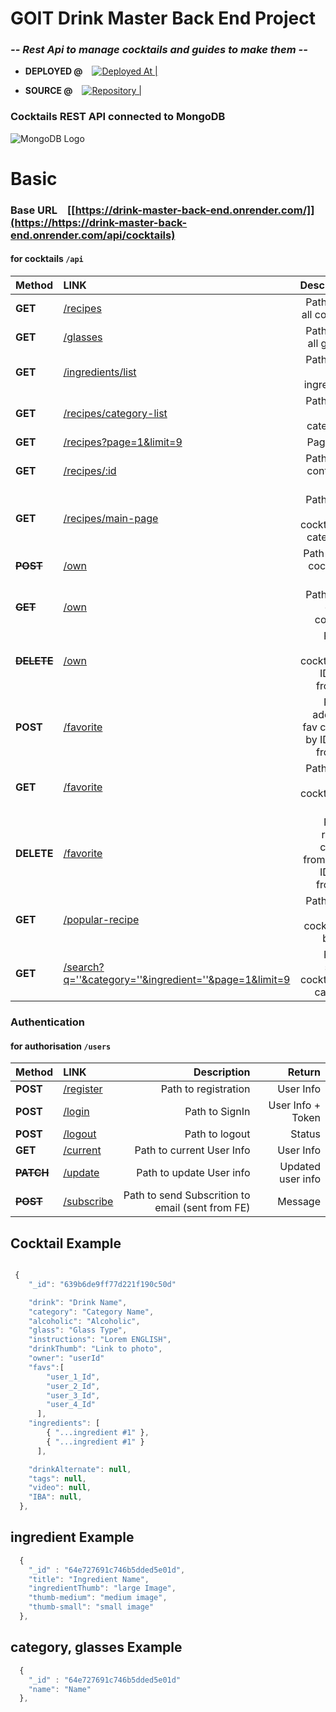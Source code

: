 # GOIT Drink Master Back End Project

### _-- Rest Api to manage cocktails and guides to make them --_

- **DEPLOYED @** &ensp; [![Deployed At | ](https://i.ibb.co/zG6DGXq/render-logo-818-C47-ACCA-seeklogo-com.png)](https://nodejs-restapi-g9eb.onrender.com/api/cocktails) &ensp; &ensp;

- **SOURCE @**  &ensp; [![Repository |](https://i.ibb.co/j3TLp8G/github-logo-vector.png)](https://github.com/NovicovMykhailo/drink-master-backend) &ensp; &ensp; 

### Cocktails REST API connected to MongoDB

![MongoDB Logo](https://i.ibb.co/Ht5xNDz/Mongo-db-logo-1.png)

# Basic 

### Base URL &ensp; [[https://drink-master-back-end.onrender.com/]](https://https://drink-master-back-end.onrender.com/api/cocktails)

#### for cocktails `/api`

| Method | LINK | Description | Return |
| :-- | :-- | --: | --: |
| **GET** | [/recipes](https://nodejs-restapi-g9eb.onrender.com/api/cocktails) | Path to get all cocktails | All cocktails |
| **GET** | [/glasses](https://nodejs-restapi-g9eb.onrender.com/api/cocktails) | Path to get all glasses | All glasses |
| **GET** | [/ingredients/list](https://nodejs-restapi-g9eb.onrender.com/api/ingredients) | Path to get all ingredients | All ingredients |
| **GET** | [/recipes/category-list](https://nodejs-restapi-g9eb.onrender.com/api/categories) | Path to get all categories | All categories |
| **GET** | [/recipes?page=1&limit=9](https://nodejs-restapi-g9eb.onrender.com/api/cocktails?page=1&limit=9) | Pagination | Paginations|
| **GET** | [/recipes/:id](https://nodejs-restapi-g9eb.onrender.com/api/contacts/:id) | Path to get contact by ID | Found Cocktail |
| **GET** | [/recipes/main-page](https://nodejs-restapi-g9eb.onrender.com/api/top-cocktails) | Path to get top cocktails by categories | Top Cocktails |
| ~~**POST**~~ | [/own](https://nodejs-restapi-g9eb.onrender.com/api/own  ) | Path to add cocktail to DB | New cocktail |
| ~~**GET**~~ | [/own](https://nodejs-restapi-g9eb.onrender.com/api/own) | Path to get owned cocktails | Owned cocktails |
|~~**DELETE**~~| [/own](https://nodejs-restapi-g9eb.onrender.com/api/own) | Path to delete cocktails by ID (sent from FE)| Message |
| **POST**| [/favorite](https://nodejs-restapi-g9eb.onrender.com/api/favorite  ) | Path to adding to fav cocktail by ID (sent from FE) | Message |
| **GET**| [/favorite](https://nodejs-restapi-g9eb.onrender.com/api/favorite) | Path to get fav cocktails by user | Liked cocktails |
|**DELETE**| [/favorite](https://nodejs-restapi-g9eb.onrender.com/api/favorite) | Path to remove cocktail from fav by ID (sent from FE) | Message |
| **GET**| [/popular-recipe ](https://nodejs-restapi-g9eb.onrender.com/api/popular-recipe) | Path to get rated cocktail list by favs | Rated cocktails |
| **GET** | [/search?q=''&category=''&ingredient=''&page=1&limit=9](https://nodejs-restapi-g9eb.onrender.com/api/search) | Path to search cocktails by category | found cocktails|



### Authentication

#### for authorisation `/users`

| Method | LINK | Description | Return |
| :-- | :-- | --: | --: |
| **POST** | [/register](https://nodejs-restapi-g9eb.onrender.com/users/register) | Path to registration | User Info |
| **POST** | [/login](https://nodejs-restapi-g9eb.onrender.com/users/login) | Path to SignIn | User Info + Token |
| **POST** | [/logout](https://nodejs-restapi-g9eb.onrender.com/users/logout) | Path to logout | Status |
| **GET**  | [/current](https://nodejs-restapi-g9eb.onrender.com/users/current) | Path to current User Info | User Info |
| ~~**PATCH**~~ | [/update](https://nodejs-restapi-g9eb.onrender.com/users/update) | Path to update User info | Updated user info |
| ~~**POST**~~ | [/subscribe](https://nodejs-restapi-g9eb.onrender.com/users/subscribe) | Path to send Subscrition to email (sent from FE) | Message|

## Cocktail Example 

```js

 {
    "_id": "639b6de9ff77d221f190c50d"

    "drink": "Drink Name",
    "category": "Category Name",
    "alcoholic": "Alcoholic",
    "glass": "Glass Type",
    "instructions": "Lorem ENGLISH",
    "drinkThumb": "Link to photo",
    "owner": "userId"
    "favs":[ 
        "user_1_Id",
        "user_2_Id",
        "user_3_Id",
        "user_4_Id"
      ],
    "ingredients": [
        { "...ingredient #1" },
        { "...ingredient #1" }
      ],

    "drinkAlternate": null,
    "tags": null,
    "video": null,
    "IBA": null,
  },

```


## ingredient Example 
```js
  {
    "_id" : "64e727691c746b5dded5e01d",
    "title": "Ingredient Name",
    "ingredientThumb": "large Image",
    "thumb-medium": "medium image",
    "thumb-small": "small image"
  },

```

## category, glasses Example 
```js
  {
    "_id" : "64e727691c746b5dded5e01d"
    "name": "Name"
  },

```

